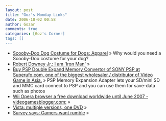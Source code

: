 ```yaml
---
layout: post
title: "Goz's Monday Links"
date: 2006-10-02 00:58
author: Gozar
comments: true
categories: [Goz's Corner]
tags: []
---
```

<ul>
<li><a href="http://www.amazon.com/Scooby-Doo-Dog-Costume-for-Dogs/dp/B000H8M8PA/ref=pd_sbs_a_4/104-6596555-0696717?ie=UTF8" title="Scooby-Doo Dog Costume for Dogs: Apparel">Scooby-Doo Dog Costume for Dogs: Apparel</a> &raquo; Why would you need a Scooby-Doo costume for your dog?</li>
<li><a href="http://www.cnn.com/2006/SHOWBIZ/Movies/09/29/film.ironman.reut/index.html?section=cnn_topstories" title="Robert Downey Jr.: I am 'Iron Man'">Robert Downey Jr.: I am 'Iron Man'</a> &raquo; </li>
<li><a href="http://www.superufo.com/product_html/SONY_PSP_PSP_Double_Expand_Memory_Convertor.html?aff_id=24" title="Buy PSP Double Expand Memory Convertor of SONY PSP at Superufo.com, one of the biggest wholesaler / distributor of Video Game in Asia.">Buy PSP Double Expand Memory Convertor of SONY PSP at Superufo.com, one of the biggest wholesaler / distributor of Video Game in Asia.</a> &raquo; PSP Memory Expansion Adapter lets your SD/mini SD and MMC card connect to PSP and you can use them for save-data such as photos</li>
<li><a href="http://www.videogamesblogger.com/2006/09/26/wii-opera-browser-a-free-download-worldwide-until-june-2007.htm" title="Wii Opera browser a free download worldwide until June 2007 - videogamesblogger.com:">Wii Opera browser a free download worldwide until June 2007 - videogamesblogger.com:</a> &raquo; </li>
<li><a href="http://arstechnica.com/news.ars/post/20060925-7820.html" title="Vista: multiple versions, one DVD">Vista: multiple versions, one DVD</a> &raquo; </li>
<li><a href="http://arstechnica.com/news.ars/post/20060925-7825.html" title="Survey says: Gamers want rumble">Survey says: Gamers want rumble</a> &raquo; </li>
</ul>

